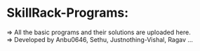 # SkillRack-Programs:
=> All the basic programs and their solutions are uploaded here.
\
=> Developed by Anbu0646, Sethu, Justnothing-Vishal, Ragav ... 
